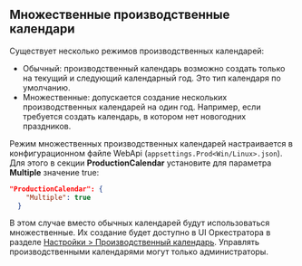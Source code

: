 ## Множественные производственные календари

Существует несколько режимов производственных календарей:
* Обычный: производственный календарь возможно создать только на текущий и следующий календарный год. Это тип календаря по умолчанию.
* Множественные: допускается создание нескольких производственных календарей на один год. Например, если требуется создать календарь, в котором нет новогодних праздников.

Режим множественных производственных календарей настраивается в конфигурационном файле WebApi (`appsettings.Prod<Win/Linux>.json`). Для этого в секции **ProductionCalendar** установите для параметра **Multiple** значение true:

```json
"ProductionCalendar": {
    "Multiple": true
  }
```
В этом случае вместо обычных календарей будут использоваться множественные. Их создание будет доступно в UI Оркестратора в разделе [Настройки > Производственный календарь](https://docs.primo-rpa.ru/primo-rpa/orchestrator/settings/calendar). Управлять производственными календарями могут только администраторы.


